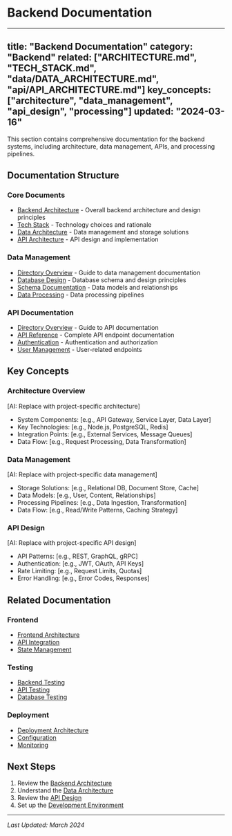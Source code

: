 # Backend Documentation

---
title: "Backend Documentation"
category: "Backend"
related: ["ARCHITECTURE.md", "TECH_STACK.md", "data/DATA_ARCHITECTURE.md", "api/API_ARCHITECTURE.md"]
key_concepts: ["architecture", "data_management", "api_design", "processing"]
updated: "2024-03-16"
---

This section contains comprehensive documentation for the backend systems, including architecture, data management, APIs, and processing pipelines.

## Documentation Structure

### Core Documents
- [Backend Architecture](ARCHITECTURE.md) - Overall backend architecture and design principles
- [Tech Stack](TECH_STACK.md) - Technology choices and rationale
- [Data Architecture](data/DATA_ARCHITECTURE.md) - Data management and storage solutions
- [API Architecture](api/API_ARCHITECTURE.md) - API design and implementation

### Data Management
- [Directory Overview](data/INDEX.md) - Guide to data management documentation
- [Database Design](data/DATABASE_DESIGN.md) - Database schema and design principles
- [Schema Documentation](data/SCHEMA.md) - Data models and relationships
- [Data Processing](data/PROCESSING.md) - Data processing pipelines

### API Documentation
- [Directory Overview](api/INDEX.md) - Guide to API documentation
- [API Reference](api/API_REFERENCE.md) - Complete API endpoint documentation
- [Authentication](api/AUTHENTICATION.md) - Authentication and authorization
- [User Management](api/USER_MANAGEMENT.md) - User-related endpoints

## Key Concepts

### Architecture Overview
[AI: Replace with project-specific architecture]
- System Components: [e.g., API Gateway, Service Layer, Data Layer]
- Key Technologies: [e.g., Node.js, PostgreSQL, Redis]
- Integration Points: [e.g., External Services, Message Queues]
- Data Flow: [e.g., Request Processing, Data Transformation]

### Data Management
[AI: Replace with project-specific data management]
- Storage Solutions: [e.g., Relational DB, Document Store, Cache]
- Data Models: [e.g., User, Content, Relationships]
- Processing Pipelines: [e.g., Data Ingestion, Transformation]
- Data Flow: [e.g., Read/Write Patterns, Caching Strategy]

### API Design
[AI: Replace with project-specific API design]
- API Patterns: [e.g., REST, GraphQL, gRPC]
- Authentication: [e.g., JWT, OAuth, API Keys]
- Rate Limiting: [e.g., Request Limits, Quotas]
- Error Handling: [e.g., Error Codes, Responses]

## Related Documentation

### Frontend
- [Frontend Architecture](../frontend/ARCHITECTURE.md)
- [API Integration](../frontend/API_INTEGRATION.md)
- [State Management](../frontend/STATE_MANAGEMENT.md)

### Testing
- [Backend Testing](../testing/backend/INDEX.md)
- [API Testing](../testing/backend/API_TESTING.md)
- [Database Testing](../testing/backend/DATABASE_TESTING.md)

### Deployment
- [Deployment Architecture](../deployment/ARCHITECTURE.md)
- [Configuration](../deployment/configuration/INDEX.md)
- [Monitoring](../deployment/operations/MONITORING.md)

## Next Steps

1. Review the [Backend Architecture](ARCHITECTURE.md)
2. Understand the [Data Architecture](data/DATA_ARCHITECTURE.md)
3. Review the [API Design](api/API_ARCHITECTURE.md)
4. Set up the [Development Environment](../development/SETUP.md)

---

*Last Updated: March 2024* 